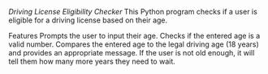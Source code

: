 *Driving License Eligibility Checker*
This Python program checks if a user is eligible for a driving license based on their age.

Features
Prompts the user to input their age.
Checks if the entered age is a valid number.
Compares the entered age to the legal driving age (18 years) and provides an appropriate message.
If the user is not old enough, it will tell them how many more years they need to wait.
